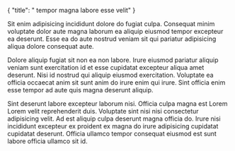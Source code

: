 {
  "title": " tempor magna labore esse velit"
}

Sit enim adipisicing incididunt dolore do fugiat culpa. Consequat minim voluptate dolor aute magna laborum ea aliquip eiusmod tempor excepteur ea deserunt. Esse ea do aute nostrud veniam sit qui pariatur adipisicing aliqua dolore consequat aute.

Dolore aliquip fugiat sit non ea non labore. Irure eiusmod pariatur aliquip veniam sunt exercitation id et esse cupidatat excepteur aliqua amet deserunt. Nisi id nostrud qui aliquip eiusmod exercitation. Voluptate ea officia occaecat anim sit sunt anim do irure enim qui irure. Sint officia enim esse tempor ad aute quis magna deserunt aliquip.

Sint deserunt labore excepteur laborum nisi. Officia culpa magna est Lorem Lorem velit reprehenderit duis. Voluptate sint nisi nisi consectetur adipisicing velit. Ad est aliquip culpa deserunt magna officia do. Irure nisi incididunt excepteur ex proident ex magna do irure adipisicing cupidatat cupidatat deserunt. Officia ullamco tempor consequat eiusmod est sunt labore officia ullamco sit id.